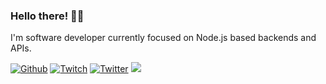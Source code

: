 ### Hello there! 👋🏼

I'm software developer currently focused on Node.js based backends and APIs.

[![Github](https://img.shields.io/github/followers/eriksremess?style=for-the-badge)](https://eriks.codes)
[![Twitch](https://img.shields.io/twitch/status/eriksremess?style=for-the-badge)](https://eriks.games)
[![Twitter](https://img.shields.io/twitter/follow/EriksRemess?label=Twitter&style=for-the-badge)](https://eriks.lv)
<a href="https://toot.lv/@eriks" rel="me"><img src="https://img.shields.io/mastodon/follow/109307819656872755?domain=https%3A%2F%2Ftoot.lv&style=for-the-badge" /></a>

